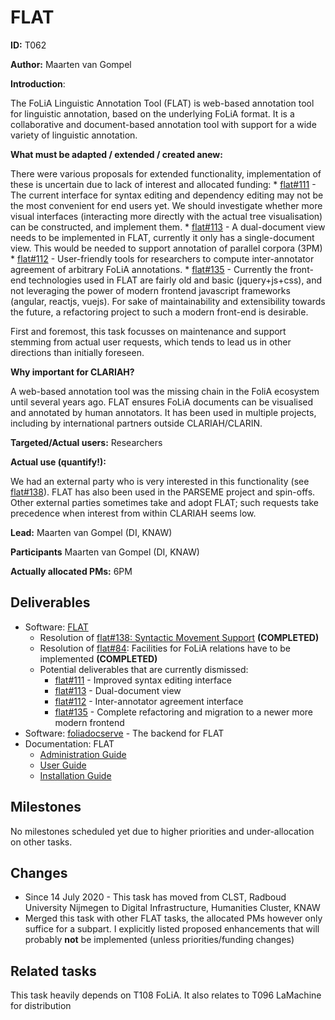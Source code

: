 # FLAT

**ID:** T062

**Author:** Maarten van Gompel

**Introduction**:

The FoLiA Linguistic Annotation Tool (FLAT) is web-based annotation tool for linguistic annotation, based on the underlying FoLiA format. It is a collaborative and document-based annotation tool with support for a wide variety of linguistic annotation.

**What must be adapted / extended / created anew:**

There were various proposals for extended functionality, implementation of these is uncertain due to lack of
interest and allocated funding:
    * [flat#111](https://github.com/proycon/flat/issues/111) - The current interface for syntax editing and dependency editing may not be the most convenient for end users yet. We should investigate whether more visual interfaces (interacting more directly with the actual tree visualisation) can be constructed, and implement them.
    * [flat#113](https://github.com/proycon/flat/issues/113) - A dual-document view needs to be implemented in FLAT, currently it only has a single-document view. This would be needed to support annotation of parallel corpora  (3PM)
    * [flat#112](https://github.com/proycon/flat/issues/112) - User-friendly tools for researchers to compute inter-annotator agreement of arbitrary FoLiA annotations.
    * [flat#135](https://github.com/proycon/flat/issues/135) - Currently the front-end technologies used in FLAT are fairly old and basic (jquery+js+css), and not leveraging the power of modern frontend javascript frameworks (angular, reactjs, vuejs). For sake of maintainability and extensibility towards the future, a refactoring project to such a modern front-end is desirable.

First and foremost, this task focusses on maintenance and support stemming from actual user requests, which tends to
lead us in other directions than initially foreseen.

**Why important for CLARIAH?**

A web-based annotation tool was the missing chain in the FoliA ecosystem until several years ago. FLAT ensures FoLiA
documents can be visualised and annotated by human annotators. It has been used in multiple projects, including by
international partners outside CLARIAH/CLARIN.

**Targeted/Actual users:** Researchers

**Actual use (quantify!):**

We had an external party who is very interested in this functionality (see
[flat#138](https://github.com/proycon/flat/issues/138)). FLAT has also been used in the PARSEME project and spin-offs.
Other external parties sometimes take and adopt FLAT; such
requests take precedence when interest from within CLARIAH seems low.

**Lead:** Maarten van Gompel (DI, KNAW)

**Participants** Maarten van Gompel (DI, KNAW)

**Actually allocated PMs:** 6PM

## Deliverables

* Software: [FLAT](https://github.com/proycon/flat)
    * Resolution of [flat#138: Syntactic Movement Support](https://github.com/proycon/flat/issues/138) **(COMPLETED)**
    * Resolution of [flat#84](https://github.com/proycon/flat/issues/84): Facilities for FoLiA relations have to be implemented **(COMPLETED)**
    * Potential deliverables that are currently dismissed:
        * [flat#111](https://github.com/proycon/flat/issues/111) - Improved syntax editing interface
        * [flat#113](https://github.com/proycon/flat/issues/113) - Dual-document view
        * [flat#112](https://github.com/proycon/flat/issues/112) - Inter-annotator agreement interface
        * [flat#135](https://github.com/proycon/flat/issues/135) - Complete refactoring and migration to a newer more modern
            frontend
* Software: [foliadocserve](https://github.com/proycon/foliadocserve) - The backend for FLAT
* Documentation: FLAT
    * [Administration Guide](https://flat.readthedocs.io/en/latest/administration_guide.html)
    * [User Guide](https://flat.readthedocs.io/en/latest/user_guide.html)
    * [Installation Guide](https://flat.readthedocs.io/en/latest/installation_guide.html)

## Milestones

No milestones scheduled yet due to higher priorities and under-allocation on other tasks.

## Changes

* Since 14 July 2020 - This task has moved from CLST, Radboud University Nijmegen to Digital Infrastructure, Humanities
    Cluster, KNAW
* Merged this task with other FLAT tasks, the allocated PMs however only suffice for a subpart. I explicitly listed proposed enhancements that will probably **not** be implemented (unless priorities/funding changes)

## Related tasks

This task heavily depends on T108 FoLiA. It also relates to T096 LaMachine for distribution

